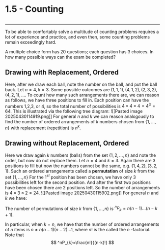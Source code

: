 # 1.5 - Counting 
```table-of-contents
```
---
To be able to comfortably solve a multitude of counting problems requires a lot of experience and practice, and even then, some counting problems remain exceedingly hard.

A multiple choice form has 20 questions; each question has 3 choices. In how many possible ways can the exam be completed?

## Drawing with Replacement, Ordered
Here, after we draw each ball, note the number on the ball, and put the ball back. Let $n=4,k=3$. Some possible outcomes are $(1,1,1),(4,1,2),(2,3,2),(4,2,1),\dots$. To count how many such arrangements there are, we can reason as follows, we have three positions to fill in. Each position can have the numbers 1,2,3, or 4, so the total number of possibilities is $4 \times 4 \times 4 =4^{3}=64$. This is illustrated via the following tree diagram:
![[Pasted image 20250430114919.png]]
For general $n$ and $k$ we can reason analogously to find the number of ordered arrangements of $k$ numbers chosen from $\{ 1,\dots,n \}$ with replacement (repetition) is $n^k$.

## Drawing without Replacement, Ordered
Here we draw again $k$ numbers (balls) from the set $\{  1,2,\dots,n \}$ and note the order, but now do not replace them. Let $n=4$ and $k=3$. Again there are 3 positions to fill but now the numbers cannot be the same, e.g. $(1,4,2),(3,2,1)$. Such an ordered arrangements called a **permutation** of size $k$ from the set $\{ 1,\dots,n \}$ For the $1^{st}$ position has been chosen, we have only 3 possibilities left for the second position. And after the first two positions have been chosen there are 2 positions left. So the number of arrangements is $4 \times 3 \times 2 = 24$.
![[Pasted image 20250430115902.png]]
For general $n$ and $k$ we have:

The number of permutations of size $k$ from $\{ 1,\dots,n \}$ is $^nP_{k}=n(n-1)\dots(n-k+1)$.

In particular, when $k=n$, we have that the number of ordered arrangements of $n$ items is $n\neq n(n-1)(n-2)\dots 1$, where $n!$ is the called the $n$ -factorial. Note that
$$
^nP_{k}=\frac{n!}{(n-k)!}
$$
